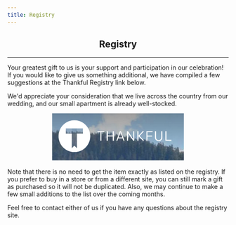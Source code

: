 ```yaml
---
title: Registry
---
```


<h2 align="center"> Registry </h2>

---

Your greatest gift to us is your support and participation in our celebration! If you would like to give us something additional, we have compiled a few suggestions at the Thankful Registry link below. 

We'd appreciate your consideration that we live across the country from our wedding, and our small apartment is already well-stocked.

<p align="center">
<a href="http://thankfulregistry.com/cecilia-micah" target="_blank"> <img src="img/thankfulReg.png" width="300px" id="registry-img"></a>

</p>

Note that there is no need to get the item exactly as listed on the registry. If you prefer to buy in a store or from a different site, 
you can still mark a gift as purchased so it will not be duplicated. Also, we may continue to make a few small additions to the list over the coming months.

Feel free to contact either of us if you have any questions about the registry site. 


<!-- 


 -->
